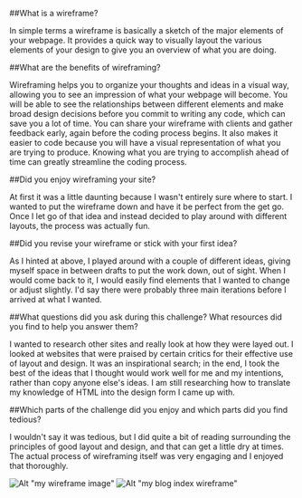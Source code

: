 ##What is a wireframe?

In simple terms a wireframe is basically a sketch of the major elements of your webpage.  It provides a quick way to visually layout the various elements of your design to give you an overview of what you are doing.

##What are the benefits of wireframing?

Wireframing helps you to organize your thoughts and ideas in a visual way, allowing you to see an impression of what your webpage will become.  You will be able to see the relationships between different elements and make broad design decisions before you commit to writing any code, which can save you a lot of time.  You can share your wireframe with clients and gather feedback early, again before the coding process begins.  It also makes it easier to code because you will have a visual representation of what you are trying to produce.  Knowing what you are trying to accomplish ahead of time can greatly streamline the coding process.

##Did you enjoy wireframing your site?

At first it was a little daunting because I wasn't entirely sure where to start.  I wanted to put the wireframe down and have it be perfect from the get go.  Once I let go of that idea and instead decided to play around with different layouts, the process was actually fun.

##Did you revise your wireframe or stick with your first idea?

As I hinted at above, I played around with a couple of different ideas, giving myself space in between drafts to put the work down, out of sight.  When I would come back to it, I would easily find elements that I wanted to change or adjust slightly.  I'd say there were probably three main iterations before I arrived at what I wanted.

##What questions did you ask during this challenge? What resources did you find to help you answer them?

I wanted to research other sites and really look at how they were layed out.  I looked at websites that were praised by certain critics for their effective use of layout and design.  It was an inspirational search; in the end, I took the best of the ideas that I thought would work well for me and my intentions, rather than copy anyone else's ideas.  I am still researching how to translate my knowledge of HTML into the design form I came up with.

##Which parts of the challenge did you enjoy and which parts did you find tedious?

I wouldn't say it was tedious, but I did quite a bit of reading surrounding the principles of good layout and design, and that can get a little dry at times.  The actual process of wireframing itself was very engaging and I enjoyed that thoroughly.

![Alt "my wireframe image"](imgs/wireframe-index.PNG "wireframe-index")
![Alt "my blog index wireframe"](imgs/blog-index-wireframe.PNG "blog-wireframe-index")
